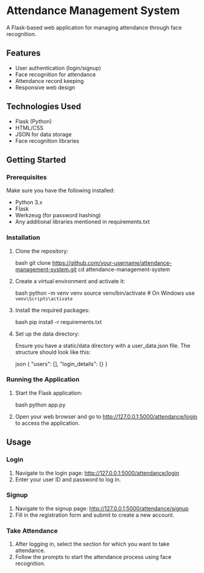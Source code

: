 # Attendance Management System

A Flask-based web application for managing attendance through face recognition.

## Features

- User authentication (login/signup)
- Face recognition for attendance
- Attendance record keeping
- Responsive web design

## Technologies Used

- Flask (Python)
- HTML/CSS
- JSON for data storage
- Face recognition libraries

## Getting Started

### Prerequisites

Make sure you have the following installed:

- Python 3.x
- Flask
- Werkzeug (for password hashing)
- Any additional libraries mentioned in requirements.txt

### Installation

1. Clone the repository:

    bash
    git clone https://github.com/your-username/attendance-management-system.git
    cd attendance-management-system
    

2. Create a virtual environment and activate it:

    bash
    python -m venv venv
    source venv/bin/activate  # On Windows use `venv\Scripts\activate`
    

3. Install the required packages:

    bash
    pip install -r requirements.txt
    

4. Set up the data directory:

    Ensure you have a static/data directory with a user_data.json file. The structure should look like this:

    json
    {
        "users": [],
        "login_details": {}
    }
    

### Running the Application

1. Start the Flask application:

    bash
    python app.py
    

2. Open your web browser and go to http://127.0.0.1:5000/attendance/login to access the application.

## Usage

### Login

1. Navigate to the login page: http://127.0.0.1:5000/attendance/login
2. Enter your user ID and password to log in.

### Signup

1. Navigate to the signup page: http://127.0.0.1:5000/attendance/signup
2. Fill in the registration form and submit to create a new account.

### Take Attendance

1. After logging in, select the section for which you want to take attendance.
2. Follow the prompts to start the attendance process using face recognition.
